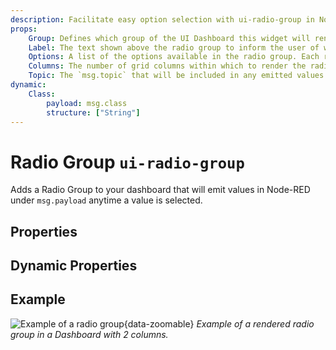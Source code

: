 ```yaml
---
description: Facilitate easy option selection with ui-radio-group in Node-RED Dashboard 2.0 for streamlined user choices.
props:
    Group: Defines which group of the UI Dashboard this widget will render in.
    Label: The text shown above the radio group to inform the user of what options are available.
    Options: A list of the options available in the radio group. Each row defines a `label` (shown alongisde each radio button) and `value` (emitted on selection) property.
    Columns: The number of grid columns within which to render the radio group. This is useful for when you want to render the options horizontally, or if you have many ptions and want to save vertical space.
    Topic: The `msg.topic` that will be included in any emitted values
dynamic:
    Class:
        payload: msg.class
        structure: ["String"]
---
```


<script setup>
</script>

# Radio Group `ui-radio-group`

Adds a Radio Group to your dashboard that will emit values in Node-RED under `msg.payload` anytime a value is selected.

## Properties

<PropsTable/>

## Dynamic Properties

<DynamicPropsTable/>

## Example

![Example of a radio group](/images/node-examples/ui-radio.png "Example of a radio group"){data-zoomable}
*Example of a rendered radio group in a Dashboard with 2 columns.*
